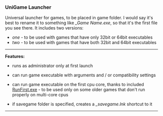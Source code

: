 ### UniGame Launcher

Universal launcher for games, to be placed in game folder. I would say it's best to rename it to something like *_Game Name.exe*, so that it's the first file you see there. It includes two versions:

- *one* - to be used with games that have only 32bit or 64bit executables
- *two* - to be used with games that have both 32bit and 64bit executables

------

**Features:**

- runs as administrator only at first launch
- can run game executable with arguments and / or compatibility settings

- can run game executable on the first cpu core, thanks to included [RunFirst.exe](https://www.activeplus.com/products/runfirst) - to be used only on some older games that don't run properly on multi-core cpus
- if savegame folder is specified, creates a *_savegame.lnk* shortcut to it

------

